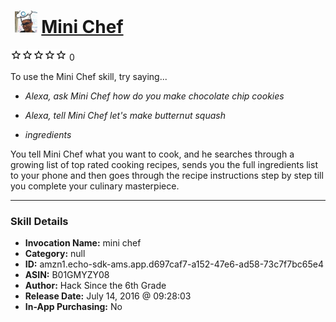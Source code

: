 # &nbsp;<img src="skill_icon" alt="Mini Chef icon" width="36"> [Mini Chef](http://alexa.amazon.com/#skills/amzn1.echo-sdk-ams.app.d697caf7-a152-47e6-ad58-73c7f7bc65e4)
![0 stars](../../images/ic_star_border_black_18dp_1x.png)![0 stars](../../images/ic_star_border_black_18dp_1x.png)![0 stars](../../images/ic_star_border_black_18dp_1x.png)![0 stars](../../images/ic_star_border_black_18dp_1x.png)![0 stars](../../images/ic_star_border_black_18dp_1x.png) 0

To use the Mini Chef skill, try saying...

* *Alexa, ask Mini Chef how do you make chocolate chip cookies*

* *Alexa, tell Mini Chef let's make butternut squash*

* *ingredients*

You tell Mini Chef what you want to cook, and he searches through a growing list of top rated cooking recipes, sends you the full ingredients list to your phone and then goes through the recipe instructions step by step till you complete your culinary masterpiece.

***

### Skill Details

* **Invocation Name:** mini chef
* **Category:** null
* **ID:** amzn1.echo-sdk-ams.app.d697caf7-a152-47e6-ad58-73c7f7bc65e4
* **ASIN:** B01GMYZY08
* **Author:** Hack Since the 6th Grade
* **Release Date:** July 14, 2016 @ 09:28:03
* **In-App Purchasing:** No
